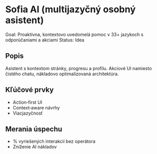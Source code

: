 # Sofia AI (multijazyčný osobný asistent)

Goal: Proaktívna, kontextovo uvedomelá pomoc v 33+ jazykoch s odporúčaniami a akciami
Status: Idea

## Popis

Asistent s kontextom stránky, progresu a profilu. Akciové UI namiesto čistého chatu, nákladovo optimalizovaná architektúra.

## Kľúčové prvky

- Action‑first UI
- Context‑aware návrhy
- Viacjazyčnosť

## Merania úspechu

- % vyriešených interakcií bez operátora
- Zníženie AI nákladov
